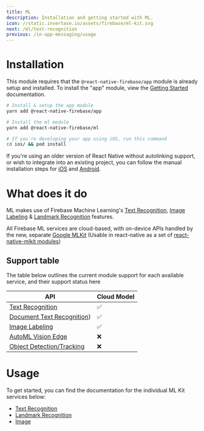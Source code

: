 ```yaml
---
title: ML
description: Installation and getting started with ML.
icon: //static.invertase.io/assets/firebase/ml-kit.svg
next: /ml/text-recognition
previous: /in-app-messaging/usage
---
```


# Installation

This module requires that the `@react-native-firebase/app` module is already setup and installed. To install the "app" module, view the
[Getting Started](/) documentation.

```bash
# Install & setup the app module
yarn add @react-native-firebase/app

# Install the ml module
yarn add @react-native-firebase/ml

# If you're developing your app using iOS, run this command
cd ios/ && pod install
```

If you're using an older version of React Native without autolinking support, or wish to integrate into an existing project,
you can follow the manual installation steps for [iOS](/ml/usage/installation/ios) and [Android](/ml/usage/installation/android).

# What does it do

ML makes use of Firebase Machine Learning's [Text Recognition](https://firebase.google.com/docs/ml/recognize-text),
[Image Labeling](https://firebase.google.com/docs/ml/label-images) & [Landmark Recognition](https://firebase.google.com/docs/ml/recognize-landmarks) features.

All Firebase ML services are cloud-based, with on-device APIs handled by the new, separate [Google MLKit](https://developers.google.com/ml-kit/) (Usable in react-native
as a set of [react-native-mlkit modules](https://www.npmjs.com/org/react-native-mlkit))

<Youtube id="ejrn_JHksws" />

## Support table

The table below outlines the current module support for each available service, and their support status here

| API                                                                               | Cloud Model |
| --------------------------------------------------------------------------------- | ----------- |
| [Text Recognition](https://firebase.google.com/docs/ml/recognize-text)            | ✅          |
| [Document Text Recognition](https://firebase.google.com/docs/ml/recognize-text))  | ✅          |
| [Image Labeling](https://firebase.google.com/docs/ml/label-images)                | ✅          |
| [AutoML Vision Edge](https://firebase.google.com/docs/ml/automl-image-labeling)   | ❌          |
| [Object Detection/Tracking](https://firebase.google.com/docs/ml/object-detection) | ❌          |

# Usage

To get started, you can find the documentation for the individual ML Kit services below:

- [Text Recognition](/ml/text-recognition)
- [Landmark Recognition](/ml/landmark-recognition)
- [Image](/ml/image-labeling)
